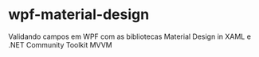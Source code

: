 # wpf-material-design
Validando campos em WPF com as bibliotecas Material Design in XAML e .NET Community Toolkit MVVM
